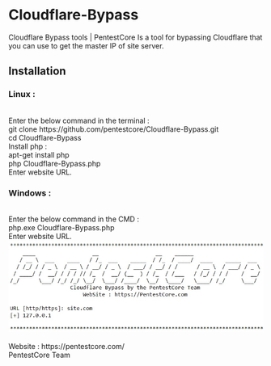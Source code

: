 # Cloudflare-Bypass
Cloudflare Bypass tools | PentestCore
Is a tool for bypassing Cloudflare that you can use to get the master IP of site server.
<h2>Installation</h2>
<h3>Linux :</h3>
<br>Enter the below command in the terminal :
<br>git clone https://github.com/pentestcore/Cloudflare-Bypass.git
<br>cd Cloudflare-Bypass
<br>Install php :
<br>apt-get install php
<br>php Cloudflare-Bypass.php
<br>Enter website URL.

<h3>Windows :</h3>
<br>Enter the below command in the CMD :
<br>php.exe Cloudflare-Bypass.php
<br>Enter website URL.
<img src="Cloudflare-Bypass.jpg" alt="Cloudflare Bypass" style="max-width:100%;">

<br>
<br>Website : https://pentestcore.com/
<br>PentestCore Team
